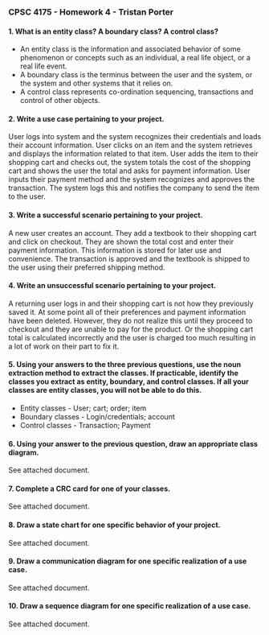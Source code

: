 ### CPSC 4175 - Homework 4 - Tristan Porter ###

#### 1. What is an entity class? A boundary class? A control class? ####

- An entity class is the information and associated behavior of some phenomenon or concepts such as an individual, a real life object, or a real life event.
- A boundary class is the terminus between the user and the system, or the system and other systems that it relies on.
- A control class represents co-ordination sequencing, transactions and control of other objects.

#### 2. Write a use case pertaining to your project. ####

User logs into system and the system recognizes their credentials and loads their account information. User clicks on an item and the system retrieves and displays the information related to that item. User adds the item to their shopping cart and checks out, the system totals the cost of the shopping cart and shows the user the total and asks for payment information. User inputs their payment method and the system recognizes and approves the transaction. The system logs this and notifies the company to send the item to the user.

#### 3. Write a successful scenario pertaining to your project. ####

A new user creates an account. They add a textbook to their shopping cart and click on checkout. They are shown the total cost and enter their payment information. This information is stored for later use and convenience. The transaction is approved and the textbook is shipped to the user using their preferred shipping method.

#### 4. Write an unsuccessful scenario pertaining to your project. ####

A returning user logs in and their shopping cart is not how they previously saved it. At some point all of their preferences and payment information have been deleted. However, they do not realize this until they proceed to checkout and they are unable to pay for the product. Or the shopping cart total is calculated incorrectly and the user is charged too much resulting in a lot of work on their part to fix it.

#### 5.  Using your answers to the three previous questions, use the noun extraction method to extract the classes. If practicable, identify the classes you extract as entity, boundary, and control classes. If all your classes are entity classes, you will not be able to do this. ####

- Entity classes - User; cart; order; item
- Boundary classes - Login/credentials; account
- Control classes - Transaction; Payment

#### 6. Using your answer to the previous question, draw an appropriate class diagram. ####

See attached document.

#### 7. Complete a CRC card for one of your classes. ####

See attached document.

#### 8. Draw a state chart for one specific behavior of your project. ####

See attached document.

#### 9. Draw a communication diagram for one specific realization of a use case. ####

See attached document.

#### 10. Draw a sequence diagram for one specific realization of a use case. ####

See attached document.

